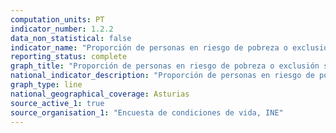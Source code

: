 ```yaml
---
computation_units: PT
indicator_number: 1.2.2
data_non_statistical: false
indicator_name: "Proporción de personas en riesgo de pobreza o exclusión social: indicador AROPE, considerando el umbral nacional de pobreza"
reporting_status: complete
graph_title: "Proporción de personas en riesgo de pobreza o exclusión social: indicador AROPE, considerando el umbral nacional de pobreza"
national_indicator_description: "Proporción de personas en riesgo de pobreza o exclusión social: indicador AROPE, considerando el umbral nacional de pobreza"
graph_type: line
national_geographical_coverage: Asturias
source_active_1: true
source_organisation_1: "Encuesta de condiciones de vida, INE"
---
```

